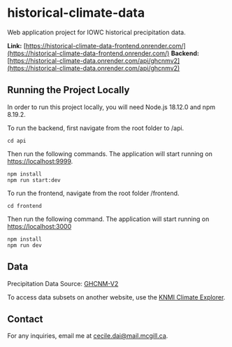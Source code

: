 # historical-climate-data
Web application project for IOWC historical precipitation data.

__Link:__ [https://historical-climate-data-frontend.onrender.com/](https://historical-climate-data-frontend.onrender.com/)
__Backend:__ [https://historical-climate-data.onrender.com/api/ghcnmv2](https://historical-climate-data.onrender.com/api/ghcnmv2)


## Running the Project Locally

In order to run this project locally, you will need Node.js 18.12.0 and npm 8.19.2.

To run the backend, first navigate from the root folder to /api.

```
cd api
```

Then run the following commands. The application will start running on [https://localhost:9999](https://localhost:9999).

 ```
 npm install
 npm run start:dev
 ```
 
 To run the frontend, navigate from the root folder /frontend.
 
 ```
 cd frontend
 ```
 
 Then run the following command. The application will start running on [https://localhost:3000](https://localhost:3000)
 
 ```
 npm install
 npm run dev
 ```


## Data

Precipitation Data Source: [GHCNM-V2](https://www.ncei.noaa.gov/access/metadata/landing-page/bin/iso?id=gov.noaa.ncdc:C00835)

To access data subsets on another website, use the [KNMI Climate Explorer](https://climexp.knmi.nl/start.cgi?id=someone@somewhere).


## Contact

For any inquiries, email me at cecile.dai@mail.mcgill.ca.
